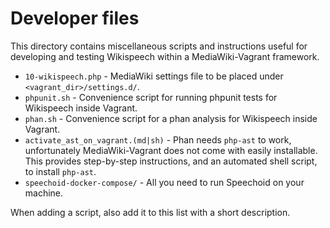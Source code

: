 # Developer files
This directory contains miscellaneous scripts and instructions useful for
developing and testing Wikispeech within a MediaWiki-Vagrant framework.

*   `10-wikispeech.php` - MediaWiki settings file to be placed under `<vagrant_dir>/settings.d/`.
*   `phpunit.sh` - Convenience script for running phpunit tests for Wikispeech inside Vagrant.
*   `phan.sh` - Convenience script for a phan analysis for Wikispeech inside Vagrant.
*   `activate_ast_on_vagrant.(md|sh)` - Phan needs `php-ast` to work, unfortunately
    MediaWiki-Vagrant does not come with easily installable. This provides step-by-step
    instructions, and an automated shell script, to install `php-ast`.
*   `speechoid-docker-compose/` - All you need to run Speechoid on your machine.

When adding a script, also add it to this list with a short description.
